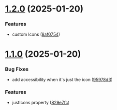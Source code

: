 # [1.2.0](https://github.com/matheusrocha89/react-click-edit/compare/v1.1.0...v1.2.0) (2025-01-20)


### Features

* custom Icons ([8af0754](https://github.com/matheusrocha89/react-click-edit/commit/8af07540745f4475d8578ed563b9108432270e64))

# [1.1.0](https://github.com/matheusrocha89/react-click-edit/compare/v1.0.0...v1.1.0) (2025-01-20)


### Bug Fixes

* add accessibility when it's just the icon ([95978d3](https://github.com/matheusrocha89/react-click-edit/commit/95978d36a2b6d8de11b3084ba614fcde80e45668))


### Features

* justIcons property ([829e7fc](https://github.com/matheusrocha89/react-click-edit/commit/829e7fc4876af01e02cd1b466a8c3cac3d493dfa))
